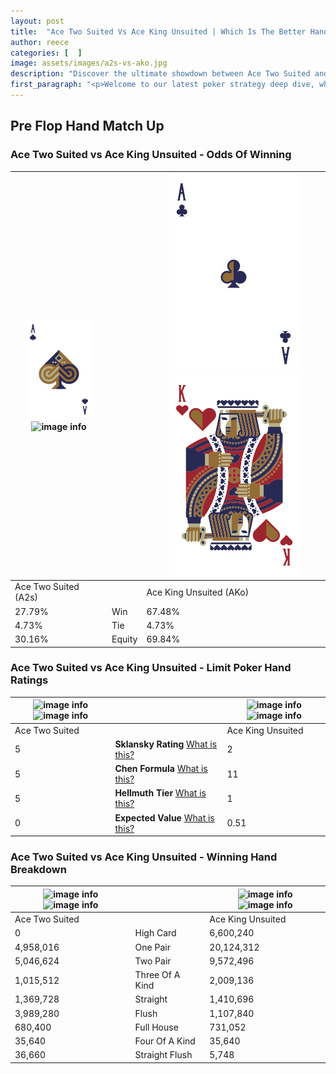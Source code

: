 ```yaml
---
layout: post
title:  "Ace Two Suited Vs Ace King Unsuited | Which Is The Better Hand In Poker? A Complete Guide"
author: reece
categories: [  ]
image: assets/images/a2s-vs-ako.jpg
description: "Discover the ultimate showdown between Ace Two Suited and Ace King Unsuited in poker! Uncover the odds, strategies, and scenarios where one hand triumphs over the other. Get ready to up your poker game with this thrilling analysis."
first_paragraph: "<p>Welcome to our latest poker strategy deep dive, where we're pitting two distinct hands against each other in a high-stakes showdown: Ace Two Suited vs Ace King Unsuited.</p><p>In the dynamic world of poker, every decision counts, and knowing which hand holds the upper hand is key to your success at the table.</p><p>In this article, we'll dissect these two hands, explore the scenarios where one dominates the other, and equip you with the knowledge to make strategic choices that can tip the odds in your favor.</p><p>Get ready to unravel the intriguing dynamics of these poker hands and elevate your game to new heights.</p>"
---
```




[comment]: # (sp0)

## Pre Flop Hand Match Up

<div class="table hand-ratings" markdown="1"> 



### Ace Two Suited vs Ace King Unsuited - Odds Of Winning


    
| ![image info](assets/images/hand1/a.png) ![image info](assets/images/hand1/2s.png) |  | ![image info](assets/images/hand2/a.png) ![image info](assets/images/hand2/ko.png) |
| -------- | -------- | -------- |
| Ace Two Suited (A2s) |  | Ace King Unsuited (AKo) |
| 27.79% | Win | 67.48% |
| 4.73% | Tie | 4.73% |
| 30.16% | Equity | 69.84% |




[comment]: # (sp1)



### Ace Two Suited vs Ace King Unsuited - Limit Poker Hand Ratings


    
| ![image info](https://www.riverpairs.com/assets/images/hand1/a.png) ![image info](https://www.riverpairs.com/assets/images/hand1/2s.png) |  | ![image info](https://www.riverpairs.com/assets/images/hand2/a.png) ![image info](https://www.riverpairs.com/assets/images/hand2/ko.png) |
| -------- | -------- | -------- |
| Ace Two Suited |  | Ace King Unsuited |
| 5 | **Sklansky Rating** [What is this?](/sklansky-rating-explained) | 2 |
| 5 | **Chen Formula** [What is this?](/chen-formula-explained) | 11 |
| 5 | **Hellmuth Tier** [What is this?](/Hellmuth-tier-explained) | 1 |
| 0 | **Expected Value** [What is this?](/expected-value-explained) | 0.51 |




[comment]: # (sp2)



### Ace Two Suited vs Ace King Unsuited - Winning Hand Breakdown


    
| ![image info](https://www.riverpairs.com/assets/images/hand1/a.png) ![image info](https://www.riverpairs.com/assets/images/hand1/2s.png) |  | ![image info](https://www.riverpairs.com/assets/images/hand2/a.png) ![image info](https://www.riverpairs.com/assets/images/hand2/ko.png) |
| -------- | -------- | -------- |
| Ace Two Suited |  | Ace King Unsuited |
| 0 | High Card | 6,600,240 |
| 4,958,016 | One Pair | 20,124,312 |
| 5,046,624 | Two Pair | 9,572,496 |
| 1,015,512 | Three Of A Kind | 2,009,136 |
| 1,369,728 | Straight | 1,410,696 |
| 3,989,280 | Flush | 1,107,840 |
| 680,400 | Full House | 731,052 |
| 35,640 | Four Of A Kind | 35,640 |
| 36,660 | Straight Flush | 5,748 |




[comment]: # (sp3)



</div>

[comment]: # (sp4)



[comment]: # (sp5)

